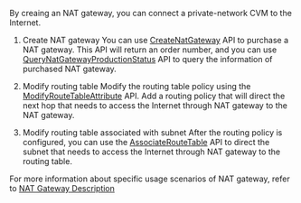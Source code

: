 By creaing an NAT gateway, you can connect a private-network CVM to the Internet.

1) Create NAT gateway
You can use [CreateNatGateway](/doc/api/245/4094) API to purchase a NAT gateway. This API will return an order number, and you can use [QueryNatGatewayProductionStatus](https://cloud.tencent.com/doc/api/245/4089) API to query the information of purchased NAT gateway.

2) Modify routing table
Modify the routing table policy using the [ModifyRouteTableAttribute](https://cloud.tencent.com/doc/api/245/1417) API. Add a routing policy that will direct the next hop that needs to access the Internet through NAT gateway to the NAT gateway.

3) Modify routing table associated with subnet
After the routing policy is configured, you can use the [AssociateRouteTable](https://cloud.tencent.com/doc/api/245/1416) API to direct the subnet that needs to access the Internet through NAT gateway to the routing table.

For more information about specific usage scenarios of NAT gateway, refer to <a href="https://cloud.tencent.com/doc/product/215/1682#2.-nat.E7.BD.91.E5.85.B3" title="NAT Gateway">NAT Gateway Description</a>
